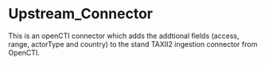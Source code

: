 # Upstream_Connector
This is an openCTI connector which adds the addtional fields (access, range, actorType and country) to the stand TAXII2 ingestion connector from OpenCTI. 
